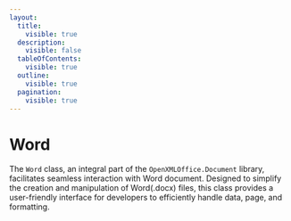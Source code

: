 ```yaml
---
layout:
  title:
    visible: true
  description:
    visible: false
  tableOfContents:
    visible: true
  outline:
    visible: true
  pagination:
    visible: true
---
```


# Word

The `Word` class, an integral part of the `OpenXMLOffice.Document` library, facilitates seamless interaction with Word document. Designed to simplify the creation and manipulation of Word(.docx) files, this class provides a user-friendly interface for developers to efficiently handle data, page, and formatting.
